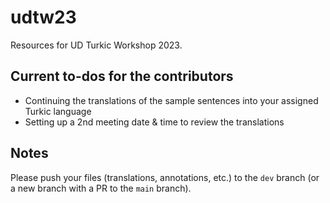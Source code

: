# udtw23

Resources for UD Turkic Workshop 2023.

## Current to-dos for the contributors

- Continuing the translations of the sample sentences into your assigned Turkic language
- Setting up a 2nd meeting date & time to review the translations

## Notes

Please push your files (translations, annotations, etc.) to the `dev` branch (or a new branch with a PR to the `main` branch).
